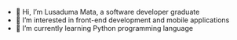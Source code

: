 - 👋 Hi, I’m Lusaduma Mata, a software developer graduate
- 👀 I’m interested in front-end development and mobile applications
- 🌱 I’m currently learning Python programming language

<!---
Lusa-mata/Lusa-mata is a ✨ special ✨ repository because its `README.md` (this file) appears on your GitHub profile.
You can click the Preview link to take a look at your changes.
--->
